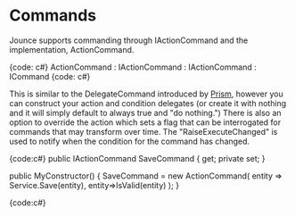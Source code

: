 # Commands

Jounce supports commanding through IActionCommand and the implementation, ActionCommand.

{code: c#}
ActionCommand<T> : IActionCommand<T> : IActionCommand : ICommand
{code: c#}

This is similar to the DelegateCommand introduced by [Prism](http://compositewpf.codeplex.com), however you can construct your action and condition delegates (or create it with nothing and it will simply default to always true and "do nothing.") There is also an option to override the action which sets a flag that can be interrogated for commands that may transform over time. The "RaiseExecuteChanged" is used to notify when the condition for the command has changed.

{code:c#}
public IActionCommand<MyEntity> SaveCommand { get; private set; }

public MyConstructor()
{
   SaveCommand = new ActionCommand<MyEntity>( entity => Service.Save(entity), entity=>IsValid(entity) );
}

{code:c#}